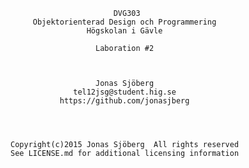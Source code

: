 
                           DVG303
         Objektorienterad Design och Programmering
                     Högskolan i Gävle

                       Laboration #2



                       Jonas Sjöberg
                  tel12jsg@student.hig.se
               https://github.com/jonasjberg




    Copyright(c)2015 Jonas Sjöberg  All rights reserved
    See LICENSE.md for additional licensing information


